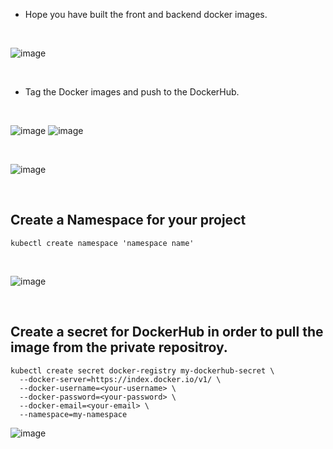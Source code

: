 

- Hope you have built the front and backend docker images.

<br>

![image](https://github.com/user-attachments/assets/c9881534-affd-45a2-b31e-28a0f6955f9d)

<br>

- Tag the Docker images and push to the DockerHub.

<br>

![image](https://github.com/user-attachments/assets/791f2c65-a38e-46cb-9b3d-aea060a3c0e1)
![image](https://github.com/user-attachments/assets/903e7c1d-eab2-4d1c-9ddd-f6cea167eba4)

<br>

![image](https://github.com/user-attachments/assets/9a818b2b-86d7-44ef-9c66-62bbd1f9517a)

<br>

## Create a Namespace for your project
```
kubectl create namespace 'namespace name'
```

<br>

![image](https://github.com/user-attachments/assets/0e37d31b-a57b-4b06-a38a-45fb67cfeede)

<br>

## Create a secret for DockerHub in order to pull the image from the private repositroy.
```
kubectl create secret docker-registry my-dockerhub-secret \
  --docker-server=https://index.docker.io/v1/ \
  --docker-username=<your-username> \
  --docker-password=<your-password> \
  --docker-email=<your-email> \
  --namespace=my-namespace

```

![image](https://github.com/user-attachments/assets/c47d445e-4ccb-4949-8024-d36496366fdd)

<br>




